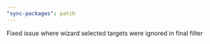 ```yaml
---
"sync-packages": patch
---
```


Fixed issue where wizard selected targets were ignored in final filter
